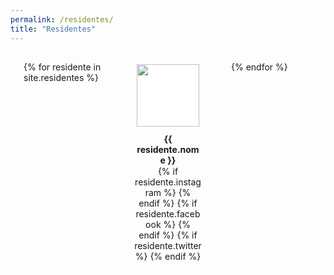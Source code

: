 ```yaml
---
permalink: /residentes/
title: "Residentes"
---
```

<head>
  <style>
  	.residentes-container {
  	  display: grid; /* 1 */
  	  grid-template-columns: repeat(auto-fill, 130px); /* 2 */
  	  grid-gap: 1rem; /* 3 */
  	  justify-content: space-evenly; /* 4 */
  	  border: 0.1em solid white;
  	  padding-top: 2.5em;
  	  margin-top: -1.5em;
  	  padding-bottom: 0.5em;
  	}
  	.residente-block {
  	  display: inline-block;
  	  margin: 0 0.75em;
  	}
	.res-titulo-div{
	  display: flex;
    	  justify-content: center;
	}
  	.residente-titulo {
  	  text-align: center;
  	  margin-top: 0.5em;
  	  margin-bottom: 0.1em;
  	  width: 100px;
  	}
  	.residente-foto {
  	  display: block;
  	  object-fit: cover;
	  height: 100px;
	  width: 100px;
  	  margin: 0 auto;
  	  border: 0.3em solid white;
  	  background-color: white;
  	}
  	.residente-dados {
  	  width:100%;
  	}
  	.redes{
  	  text-align: center;
  	}
  	a, a:visited{
  	  color:white;
  	}
  	a:hover{
  	  color: #47081f;
  	}
  </style>
</head>
<div class="residentes-container">
{% for residente in site.residentes %}
    <div class="residente-block">
      <img class="residente-foto" src="{{ relative_url }}assets/images/{{ residente.foto }}">
      <div class="res-titulo-div"><h4 class="residente-titulo">{{ residente.nome }}</h4></div>
      <div class="redes">
      	{% if residente.instagram %}
      	<a href="https://instagram.com/{{ residente.instagram }}"><i class="fab fa-fw fa-instagram" aria-hidden="true"></i></a>
      	{% endif %}
      	{% if residente.facebook %}
      	<a href="https://facebook.com/{{ residente.facebook }}"><i class="fab fa-fw fa-facebook" aria-hidden="true"></i></a>
      	{% endif %}
      	{% if residente.twitter %}
      	<a href="https://twitter.com/{{ residente.twitter }}"><i class="fab fa-fw fa-twitter" aria-hidden="true"></i></a>
      	{% endif %}
      </div>
    </div>  
{% endfor %}
</div>
